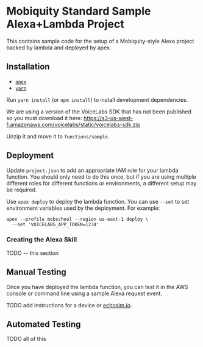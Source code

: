 # Mobiquity Standard Sample Alexa+Lambda Project

This contains sample code for the setup of a Mobiquity-style
Alexa project backed by lambda and deployed by apex.

## Installation

* [`apex`](http://apex.run)
* [`yarn`](https://yarnpkg.com/en/)

Run `yarn install` (or `npm install`) to install development
dependencies.

We are using a version of the VoiceLabs SDK that has not
been published so you must download it here:
https://s3-us-west-1.amazonaws.com/voicelabs/static/voicelabs-sdk.zip

Unzip it and move it to `functions/sample`.

## Deployment
Update `project.json` to add an appropriate IAM role for
your lambda function. You should only need to do this once,
but if you are using multiple different roles for different
functions or environments, a different setup may be
required.

Use `apex deploy` to deploy the lambda function. You can
use `--set` to set environment variables used by the
deployment. For example:

    apex --profile mobschool --region us-east-1 deploy \
      --set 'VOICELABS_APP_TOKEN=1234'

### Creating the Alexa Skill
TODO -- this section

## Manual Testing
Once you have deployed the lambda function, you can test it
in the AWS console or command line using a sample Alexa
request event.

TODO add instructions for a device or [echosim.io](https://echosim.io).

## Automated Testing
TODO all of this
